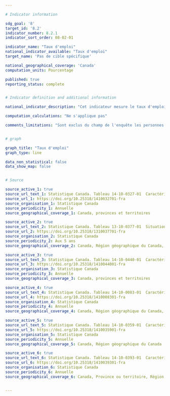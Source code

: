 ```yaml
---

# Indicator information

sdg_goal: '8'
target_id: '8.2'
indicator_number: 8.2.1
indicator_sort_order: 08-02-01

indicator_name: "Taux d'emploi"
national_indicator_available: "Taux d'emploi"
target_name: 'Pas de cible spécifique'

national_geographical_coverage: 'Canada'
computation_units: Pourcentage

published: true
reporting_status: complete


# Indicator definition and additional information

national_indicator_description: "Cet indicateur mesure le taux d'emploi. Le taux d'emploi correspond au nombre de personnes occupées exprimé en pourcentage de la population de 15 ans et plus." 

computation_calculations: "Ne s'applique pas"

comments_limitations: "Sont exclus du champ de l'enquête les personnes qui vivent dans les réserves et dans d'autres peuplements autochtones des provinces, les membres à temps plein des Forces armées canadiennes, les pensionnaires d'établissements institutionnels et les ménages situés dans des régions extrêmement éloignées où la densité de population est très faible. Les estimations pour le Canada (total) sont une somme des totaux provinciaux et excluent les territoires. Les estimations des proportions selon le sexe et les groupes d'âge excluent les territoires."


# graph

graph_title: "Taux d'emploi"
graph_type: line

data_non_statistical: false
data_show_map: false


# Source

source_active_1: true
source_url_text_1: Statistique Canada. Tableau 14-10-0327-01  Caractéristiques de la population active selon le sexe et le groupe d'âge détaillé, données annuelles
source_url_1: https://doi.org/10.25318/1410032701-fra
source_organisation_1: Statistique Canada
source_periodicity_1: Annuelle
source_geographical_coverage_1: Canada, provinces et territoires

source_active_2: true
source_url_text_2: Statistique Canada. Tableau 13-10-0377-01  Situation vis-à-vis l’activité des personnes avec et sans incapacité âgées de 15 ans et plus, selon le groupe d'âge et le genre
source_url_2: https://doi.org/10.25318/1310037701-fra
source_organisation_2: Statistique Canada
source_periodicity_2: Aux 5 ans
source_geographical_coverage_2: Canada, Région géographique du Canada, Province ou territoire

source_active_3: true
source_url_text_3: Statistique Canada. Tableau 14-10-0440-01  Caractéristiques de la population active selon le groupe de minorités visibles, données annuelles
source_url_3: https://doi.org/10.25318/1410044001-fra
source_organisation_3: Statistique Canada
source_periodicity_3: Annuelle
source_geographical_coverage_3: Canada, provinces et territoires

source_active_4: true
source_url_text_4: Statistique Canada. Tableau 14-10-0083-01  Caractéristiques de la population active selon le statut d'immigrant, données annuelles
source_url_4: https://doi.org/10.25318/1410008301-fra
source_organisation_4: Statistique Canada
source_periodicity_4: Annuelle
source_geographical_coverage_4: Canada, Région géographique du Canada, Province ou territoire, Région métropolitaine de recensement

source_active_5: true
source_url_text_5: Statistique Canada. Tableau 14-10-0359-01  Caractéristiques de la population active selon le groupe autochtone et le niveau de scolarité atteint
source_url_5: https://doi.org/10.25318/1410035901-fra
source_organisation_5: Statistique Canada
source_periodicity_5: Annuelle
source_geographical_coverage_5: Canada, Région géographique du Canada

source_active_6: true
source_url_text_6: Statistique Canada. Tableau 14-10-0393-01  Caractéristiques de la population active, données annuelles
source_url_6: https://doi.org/10.25318/1410039301-fra
source_organisation_6: Statistique Canada
source_periodicity_6: Annuelle
source_geographical_coverage_6: Canada, Province ou territoire, Région économique


---
```



